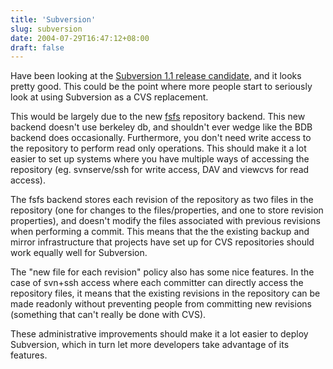 ```yaml
---
title: 'Subversion'
slug: subversion
date: 2004-07-29T16:47:12+08:00
draft: false
---
```


Have been looking at the [Subversion 1.1 release
candidate](http://subversion.tigris.org/svn_1.1_releasenotes.html), and
it looks pretty good. This could be the point where more people start to
seriously look at using Subversion as a CVS replacement.

This would be largely due to the new
[fsfs](http://web.mit.edu/ghudson/info/fsfs) repository backend. This
new backend doesn\'t use berkeley db, and shouldn\'t ever wedge like the
BDB backend does occasionally. Furthermore, you don\'t need write access
to the repository to perform read only operations. This should make it a
lot easier to set up systems where you have multiple ways of accessing
the repository (eg. svnserve/ssh for write access, DAV and viewcvs for
read access).

The fsfs backend stores each revision of the repository as two files in
the repository (one for changes to the files/properties, and one to
store revision properties), and doesn\'t modify the files associated
with previous revisions when performing a commit. This means that the
the existing backup and mirror infrastructure that projects have set up
for CVS repositories should work equally well for Subversion.

The \"new file for each revision\" policy also has some nice features.
In the case of svn+ssh access where each committer can directly access
the repository files, it means that the existing revisions in the
repository can be made readonly without preventing people from
committing new revisions (something that can\'t really be done with
CVS).

These administrative improvements should make it a lot easier to deploy
Subversion, which in turn let more developers take advantage of its
features.
